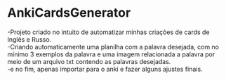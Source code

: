 # AnkiCardsGenerator
-Projeto criado no intuito de automatizar minhas criações de cards de Inglês e Russo.                                                                                                            
-Criando automaticamente uma planilha com a palavra desejada, com no mínimo 3 exemplos da palavra e uma imagem relacionada a palavra por meio de um arquivo txt contendo as palavras desejadas.                                                                                                                             
-e no fim, apenas importar para o anki e fazer alguns ajustes finais.

